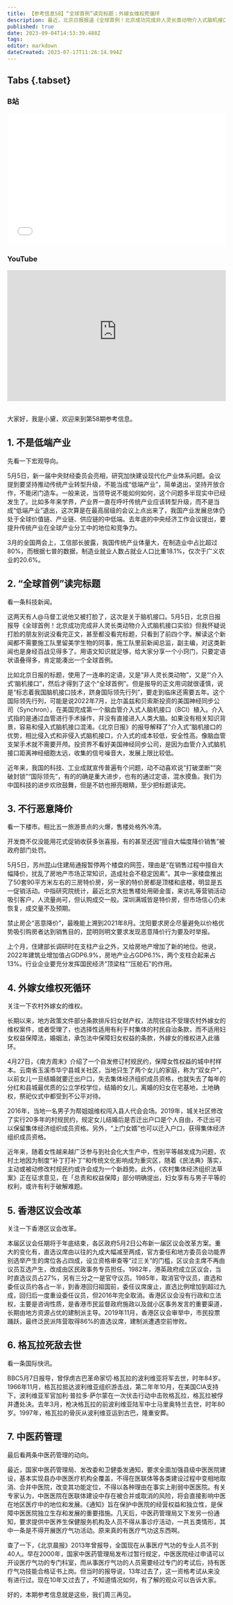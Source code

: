 ```yaml
---
title: 【参考信息58】“全球首例”读完标题；外嫁女维权死循环
description: 最近，北京日报报道《全球首例！北京成功完成非人灵长类动物介入式脑机接口试验》，有人说马督工又被打脸了。说这话的别说正文，甚至都没看完标题。解读都不需施工队里留美学生物的同事，用语文知识就够：只要定语状语叠得多，肯定能凑出一个全球首例。相比之下，正文倒是用词谨慎。多年来，外嫁女用法律维权但敌不过村规民约，随着《民法典》落实，一些地方开始修改村规民约，《农村集体经济组织法》正在征求意见，值得关注。
published: true
date: 2023-09-04T14:53:39.488Z
tags: 
editor: markdown
dateCreated: 2023-07-17T11:26:14.994Z
---
```


## Tabs {.tabset}
### B站
<div style="position: relative; padding: 30% 45%;">
<iframe style="position: absolute; width: 100%; height: 100%; left: 0; top: 0;" src="//player.bilibili.com/player.html?&bvid=BV1zg4y157Jy&page=1&as_wide=1&high_quality=1&danmaku=1&autoplay=0" scrolling="no" border="0" frameborder="no" framespacing="0" allowfullscreen="true"></iframe>
</div>

### YouTube
<div style="position: relative; padding: 30% 45%;">
<iframe style="position: absolute; top: 0; left: 0; width: 100%; height: 100%;" src="https://www.youtube-nocookie.com/embed/YouTubeVID" title="YouTube video player" frameborder="0" allow="accelerometer; autoplay; clipboard-write; encrypted-media; gyroscope; picture-in-picture" allowfullscreen></iframe>
</div>

## 

大家好，我是小黛，欢迎来到第58期参考信息。

## 1. 不是低端产业

先看一下宏观导向。

5月5日，新一届中央财经委员会亮相，研究加快建设现代化产业体系问题。会议提到要坚持推动传统产业转型升级，不能当成“低端产业”，简单退出，坚持开放合作，不能闭门造车。一般来说，当领导说不能如何如何，这个问题多半现实中已经发生了。比如多年来学界，产业界一直在呼吁传统产业应该转型升级，而不是当成“低端产业”退出，这次算是在最高层级的会议上点出来了，我国产业发展总体仍处于全球价值链、产业链、供应链的中低端。去年底的中央经济工作会议提出，要提升传统产业在全球产业分工中的地位和竞争力。

3月的全国两会上，工信部长披露，我国传统产业体量大，在制造业中占比超过80%，而根据七普的数据，制造业就业人数占就业人口比重18.1%，仅次于广义农业的20.6%。

## 2. “全球首例”读完标题

看一条科技新闻。

这两天有人@马督工说他又被打脸了，这次是关于脑机接口。5月5日，北京日报报导《全球首例！北京成功完成非人灵长类动物介入式脑机接口实验》但我怀疑说打脸的朋友别说没看完正文，甚至都没看完标题，只看到了前四个字。解读这个新闻都不需要施工队里留美学生物的同事，施工队里前新闻总监，副主编，对这类新闻也是身经百战见得多了。用语文知识就足够，给大家分享一个小窍门，只要定语状语叠得多，肯定能凑出一个全球首例。

比如北京日报的标题，使用了一连串的定语，又是“非人灵长类动物”，又是“‘介入式’脑机接口”，然后才得到了这个“全球首例”。但是报导的正文用词就很谨慎，说是“标志着我国脑机接口技术，跻身国际领先行列”，要走到临床还需要五年。这个国际领先行列，可能是说2022年7月，比尔盖兹和贝索斯投资的美国神经同步公司（Synchron），在美国完成第一个脑血管介入式人脑机接口（BCI）植入。介入式指的是通过血管进行手术操作，并没有直接进入人类大脑。如果没有相关知识背景，容易和侵入式脑机接口混淆。《北京日报》的报导解释了“介入式”脑机接口的优势，相比侵入式和非侵入式脑机接口，介入式的成本较低，安全性高。像脑血管支架手术就不需要开颅。投资界不看好美国神经同步公司，是因为血管介入式脑机接口距离神经细胞太远，收集的信号噪音大，发展上限比较低。

近年来，我国的科技、工业成就宣传普遍有个问题，动不动喜欢说“打破垄断”“突破封锁”“国际领先”，有的的确是重大进步，也有的通过定语，混水摸鱼。我们为中国科技的进步欢欣鼓舞，但是不妨也擦亮眼睛，至少把标题读完。

## 3. 不行恶意降价

看一下楼市。相比五一旅游景点的火爆，售楼处格外冷清。

开发商不仅没能用花式促销收获多张喜报，有的甚至还因“擅自大幅度降价销售”被政府部门处罚。

5月5日，苏州昆山住建局通报暂停两个楼盘的网签，理由是“在销售过程中擅自大幅降价，扰乱了房地产市场正常知识，造成社会不稳定因素”。其中一家楼盘推出了50套90平方米左右的三房特价房，另一家的特价房都是顶楼和底楼，明显是五一促销活动。中指研究院统计，最近北京大批售楼处用砸金蛋，来访礼等营销活动吸引客户，人流量尚可，但认购成交一般。深圳满城皆是特价房，但市场信心仍未恢复，成交量不及预期。

禁止房企“恶意降价”，最晚能上溯到2021年8月。沈阳要求房企尽量避免以价格优势吸引购房者达到销售目的，昆明则明文要求发现恶意降价行为要及时举报。

上个月，住建部长调研时在支柱产业之外，又给房地产增加了新的地位。他说，2022年建筑业增加值占GDP6.9%，房地产业占GDP6.1%，两个支柱合起来占13%。行业企业要充分发挥国民经济“顶梁柱”“压舱石”的作用。

## 4. 外嫁女维权死循环

关注一下农村外嫁女的维权。

长期以来，地方政策文件部分条款排斥妇女财产权，法院往往不受理农村外嫁女的维权案件，或者受理了，也选择性适用有利于村集体的村民自治条款，而不适用妇女权益保障法，婚姻法，承包法中保障妇女权益的条款，外嫁女的维权进入此循环。

4月27日，《南方周末》介绍了一个自发修订村规民约，保障女性权益的城中村样本。云南省玉溪市华宁县城关社区，当地只生了两个女儿的家庭，称为“双女户”，以前女儿一旦结婚就要迁出户口，失去集体经济组织成员资格，也就失去了每年的分红和县城最优质的公立学校学位，结婚的女儿，离婚的妇女在宅基地，土地确权，祭祀仪式中都受到不公平对待。

2016年，当地一名男子为帮姐姐维权闯入县人代会会场。2019年，城关社区修改了实行20多年的村规民约，规定女儿结婚后是否迁出户口是个人自由，不迁出可以保留集体经济组织成员资格。另外，“上门女婿”也可以迁入户口，获得集体经济组织成员资格。

近年来，随着女性越来越广泛参与到社会化大生产中，性别平等越发成为问题，农村土地因为制度“补丁打补丁”和传统文化影响成为重灾区，随着《民法典》落实，主动或被动修改村规民约或许会成为一个新趋势。此外，《农村集体经济组织法草案》正在征求意见，在「总责和权益保障」部分明确提出，妇女享有与男子平等的权利，或许有利于破解难题。

## 5. 香港区议会改革

关注一下香港区议会改革。

本届区议会任期将于年底结束，各区政府5月2日公布新一届区议会改革方案。重大的变化有，直选议席由以往的九成大幅减至两成，官方委任和地方委员会功能界别选举产生的席位各占四成，设立资格审查等“过三关”的门槛，区议会主席不再由议员互选产生，改成由区民政事务专员担任。1982年，港英政府成立区议会，当时直选议员占27%，另有三分之一是官守议员。1985年，取消官守议员，直选和委任议员约各占一半，到香港回归祖国前，委任议席废止，直选比例增加到超过九成，回归后一度重设委任议员，但2016年完全取消。香港区议会没有行政和立法权，主要是咨询性质，是香港市民监督政府施政以及就小区事务发言的重要渠道，长期由地方资源占优的建制派主导。2019年11月，香港区议会审举中，市民投票踊跃，最终泛民派阵营取得86%的直选议席，建制派遭遇空前惨败。

## 6. 格瓦拉死敌去世

看一条国际快讯。

BBC5月7日报导，曾俘虏古巴革命家切·格瓦拉的波利维亚将军去世，时年84岁。1966年11月，格瓦拉抵达波利维亚组织游击战，第二年年10月，在美国CIA支持下，波利维亚军官加利·普拉多·萨尔蒙在一次伏击行动中击败格瓦拉，格瓦拉被俘并遭处决。去年3月，枪决格瓦拉的前波利维亚陆军中士马里奥特兰去世，时年80岁。1997年，格瓦拉的骨灰从波利维亚运到古巴，隆重安葬。

## 7. 中医药管理

最后看两条中医药管理的动向。

最近，国家中医药管理局、发改委和卫健委发通知，要求全面加强县级中医医院建设，基本实现县办中医医疗机构全覆盖，不得在医联体等各类建设过程中变相地取消、合并中医院，改变其功能定位，不得以各种理由在事实上削弱中医医院。有关专家认为，中医医院在医联体建设中存在被合并或取消的风险，将会直接影响中医在地区医疗中的地位和发展。《通知》旨在保护中医院的经营权益和独立性，是保障中医医院独立生存和发展的重要措施。几天后，中医药管理局又下发另一份通知，要求提供中医养生保健服务机构及人员不得从事诊疗活动，一共五类情形，其中一条是不得开展医疗气功活动。原来真的有医疗气功这东西啊。

查了一下，《北京晨报》2013年曾报导，全国现在从事医疗气功的专业人员不到40人。早在2000年，国家中医药管理局发布过暂行规定，中医医院经过申请可以开设医疗气功的专门科室，而从事医疗气功的人员需要经过专门的考试后，持有医疗气功技能合格证书上岗。但当时的报导说，13年过去了，这一资格考试从来没有进行过。现在10年又过去了，不知道情况如何，有了解的观众可以告诉大家。

好的，本期参考信息就是这些，我们周三再见。

